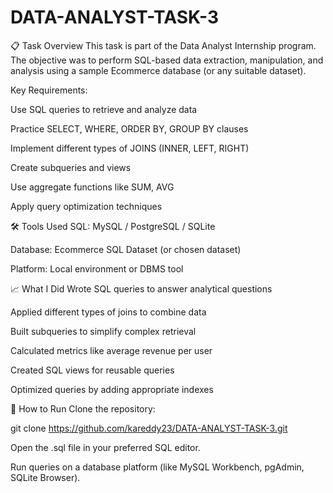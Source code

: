# DATA-ANALYST-TASK-3

📋 Task Overview
This task is part of the Data Analyst Internship program. The objective was to perform SQL-based data extraction, manipulation, and analysis using a sample Ecommerce database (or any suitable dataset).

Key Requirements:

Use SQL queries to retrieve and analyze data

Practice SELECT, WHERE, ORDER BY, GROUP BY clauses

Implement different types of JOINS (INNER, LEFT, RIGHT)

Create subqueries and views

Use aggregate functions like SUM, AVG

Apply query optimization techniques

🛠 Tools Used
SQL: MySQL / PostgreSQL / SQLite

Database: Ecommerce SQL Dataset (or chosen dataset)

Platform: Local environment or DBMS tool


📈 What I Did
Wrote SQL queries to answer analytical questions

Applied different types of joins to combine data

Built subqueries to simplify complex retrieval

Calculated metrics like average revenue per user

Created SQL views for reusable queries

Optimized queries by adding appropriate indexes


🚀 How to Run
Clone the repository:

git clone https://github.com/kareddy23/DATA-ANALYST-TASK-3.git

Open the .sql file in your preferred SQL editor.

Run queries on a database platform (like MySQL Workbench, pgAdmin, SQLite Browser).
